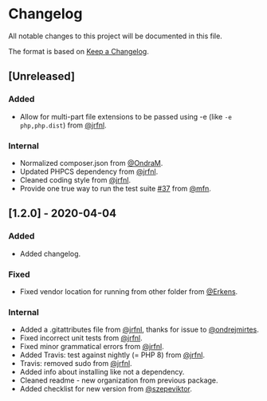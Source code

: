 # Changelog

All notable changes to this project will be documented in this file.

The format is based on [Keep a Changelog](https://keepachangelog.com/en/1.0.0/).

## [Unreleased]

### Added

-  Allow for multi-part file extensions to be passed using -e (like `-e php,php.dist`) from [@jrfnl](https://github.com/jrfnl).

### Internal

- Normalized composer.json from [@OndraM](https://github.com/OndraM).
- Updated PHPCS dependency from [@jrfnl](https://github.com/jrfnl).
- Cleaned coding style from [@jrfnl](https://github.com/jrfnl).
- Provide one true way to run the test suite [#37](https://github.com/php-parallel-lint/PHP-Parallel-Lint/pull/37) from [@mfn](https://github.com/mfn).

## [1.2.0] - 2020-04-04

### Added

- Added changelog.

### Fixed

- Fixed vendor location for running from other folder from [@Erkens](https://github.com/Erkens).

### Internal

- Added a .gitattributes file from [@jrfnl](https://github.com/jrfnl), thanks for issue to [@ondrejmirtes](https://github.com/ondrejmirtes).
- Fixed incorrect unit tests from [@jrfnl](https://github.com/jrfnl).
- Fixed minor grammatical errors from [@jrfnl](https://github.com/jrfnl).
- Added Travis: test against nightly (= PHP 8) from [@jrfnl](https://github.com/jrfnl).
- Travis: removed sudo from [@jrfnl](https://github.com/jrfnl).
- Added info about installing like not a dependency.
- Cleaned readme - new organization from previous package.
- Added checklist for new version from [@szepeviktor](https://github.com/szepeviktor).

